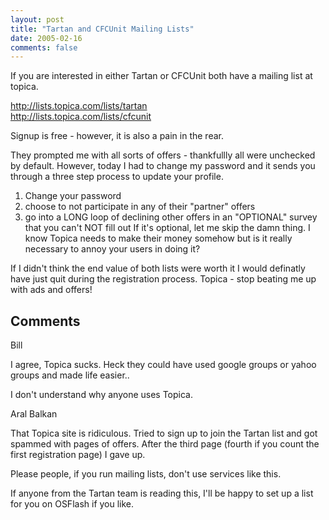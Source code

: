 ```yaml
---
layout: post
title: "Tartan and CFCUnit Mailing Lists"
date: 2005-02-16
comments: false
---
```

If you are interested in either Tartan or CFCUnit both have a mailing list at
topica.  
  
<http://lists.topica.com/lists/tartan>  
<http://lists.topica.com/lists/cfcunit>  
  
Signup is free - however, it is also a pain in the rear.  
  
They prompted me with all sorts of offers - thankfullly all were unchecked by
default. However, today I had to change my password and it sends you through a
three step process to update your profile.  

  1. Change your password
  2. choose to not participate in any of their "partner" offers
  3. go into a LONG loop of declining other offers in an "OPTIONAL" survey that you can't NOT fill out
If it's optional, let me skip the damn thing. I know Topica needs to make
their money somehow but is it really necessary to annoy your users in doing
it?  
  
If I didn't think the end value of both lists were worth it I would definatly
have just quit during the registration process. Topica - stop beating me up
with ads and offers!

## Comments

Bill

I agree, Topica sucks. Heck they could have used google groups or yahoo groups
and made life easier..  
  
I don't understand why anyone uses Topica.

Aral Balkan

That Topica site is ridiculous. Tried to sign up to join the Tartan list and
got spammed with pages of offers. After the third page (fourth if you count
the first registration page) I gave up.  
  
Please people, if you run mailing lists, don't use services like this.  
  
If anyone from the Tartan team is reading this, I'll be happy to set up a list
for you on OSFlash if you like.

